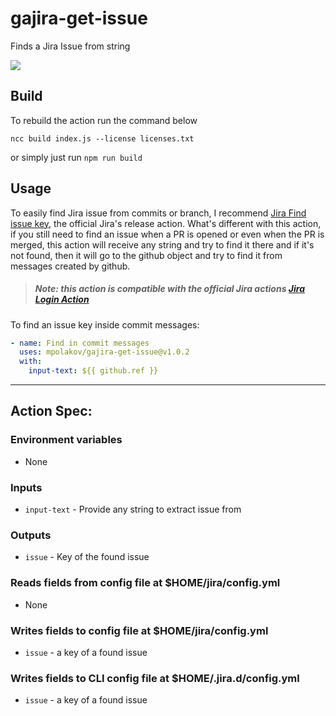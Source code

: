 # gajira-get-issue
Finds a Jira Issue from string

![](https://github.com/mpolakov/gajira-get-issue/workflows/Tests/badge.svg)

## Build
To rebuild the action run the command below
```
ncc build index.js --license licenses.txt
```
or simply just run ```npm run build```

## Usage
To easily find Jira issue from commits or branch, I recommend [Jira Find issue key](https://github.com/marketplace/actions/jira-find-issue-key), the official Jira's release action. What's different with this action,
if you still need to find an issue when a PR is opened or even when the PR is merged, this action will receive any string and try to find it there and if it's not found, then it will go to the github object and try to find
it from messages created by github.

> ##### Note: this action is compatible with the official Jira actions [Jira Login Action](https://github.com/marketplace/actions/jira-login)

To find an issue key inside commit messages:
```yaml
- name: Find in commit messages
  uses: mpolakov/gajira-get-issue@v1.0.2
  with:
    input-text: ${{ github.ref }}
```

----
## Action Spec:

### Environment variables
- None

### Inputs
- `input-text` - Provide any string to extract issue from

### Outputs
- `issue` - Key of the found issue

### Reads fields from config file at $HOME/jira/config.yml
- None

### Writes fields to config file at $HOME/jira/config.yml
- `issue` - a key of a found issue

### Writes fields to CLI config file at $HOME/.jira.d/config.yml
- `issue` - a key of a found issue